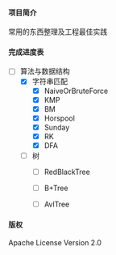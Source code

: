 #### 项目简介

常用的东西整理及工程最佳实践

#### 完成进度表

- [ ] 算法与数据结构
    - [x] 字符串匹配
        - [x] NaiveOrBruteForce
        - [x] KMP
        - [x] BM
        - [x] Horspool
        - [x] Sunday
        - [x] RK
        - [x] DFA
    - [ ] 树
        - [ ] RedBlackTree
        - [ ] B+Tree
        - [ ] AvlTree




#### 版权

Apache License Version 2.0

